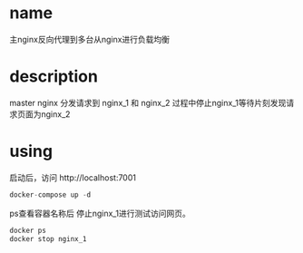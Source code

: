 # name 
主nginx反向代理到多台从nginx进行负载均衡

# description
master nginx 分发请求到 nginx_1 和 nginx_2
过程中停止nginx_1等待片刻发现请求页面为nginx_2

# using

启动后，访问 http://localhost:7001
```c 
docker-compose up -d
```

ps查看容器名称后 停止nginx_1进行测试访问网页。
```c
docker ps 
docker stop nginx_1
```
